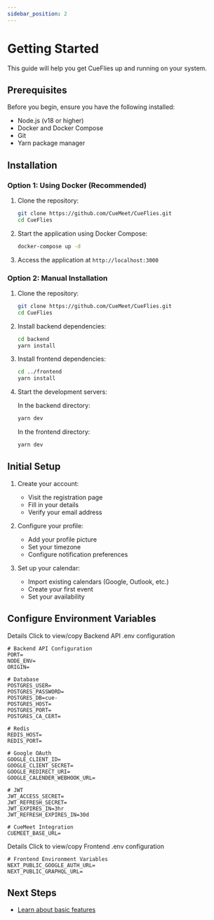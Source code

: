 ```yaml
---
sidebar_position: 2
---
```


# Getting Started

This guide will help you get CueFlies up and running on your system.

## Prerequisites

Before you begin, ensure you have the following installed:

- Node.js (v18 or higher)
- Docker and Docker Compose
- Git
- Yarn package manager

## Installation

### Option 1: Using Docker (Recommended)

1. Clone the repository:
   ```bash
   git clone https://github.com/CueMeet/CueFlies.git
   cd CueFlies
   ```

2. Start the application using Docker Compose:
   ```bash
   docker-compose up -d
   ```

3. Access the application at `http://localhost:3000`

### Option 2: Manual Installation

1. Clone the repository:
   ```bash
   git clone https://github.com/CueMeet/CueFlies.git
   cd CueFlies
   ```

2. Install backend dependencies:
   ```bash
   cd backend
   yarn install
   ```

3. Install frontend dependencies:
   ```bash
   cd ../frontend
   yarn install
   ```

4. Start the development servers:

   In the backend directory:
   ```bash
   yarn dev
   ```

   In the frontend directory:
   ```bash
   yarn dev
   ```

## Initial Setup

1. Create your account:
   - Visit the registration page
   - Fill in your details
   - Verify your email address

2. Configure your profile:
   - Add your profile picture
   - Set your timezone
   - Configure notification preferences

3. Set up your calendar:
   - Import existing calendars (Google, Outlook, etc.)
   - Create your first event
   - Set your availability

## Configure Environment Variables

Details Click to view/copy Backend API .env configuration

```env
# Backend API Configuration
PORT=
NODE_ENV=
ORIGIN=

# Database
POSTGRES_USER=
POSTGRES_PASSWORD=
POSTGRES_DB=cue-
POSTGRES_HOST=
POSTGRES_PORT=
POSTGRES_CA_CERT=

# Redis
REDIS_HOST=
REDIS_PORT=

# Google OAuth
GOOGLE_CLIENT_ID=
GOOGLE_CLIENT_SECRET=
GOOGLE_REDIRECT_URI=
GOOGLE_CALENDER_WEBHOOK_URL=

# JWT
JWT_ACCESS_SECRET=
JWT_REFRESH_SECRET=
JWT_EXPIRES_IN=3hr
JWT_REFRESH_EXPIRES_IN=30d

# CueMeet Integration
CUEMEET_BASE_URL=
```

Details Click to view/copy Frontend .env configuration

```env
# Frontend Environment Variables
NEXT_PUBLIC_GOOGLE_AUTH_URL=
NEXT_PUBLIC_GRAPHQL_URL=
```


## Next Steps

- [Learn about basic features](/guide/basic-features)
